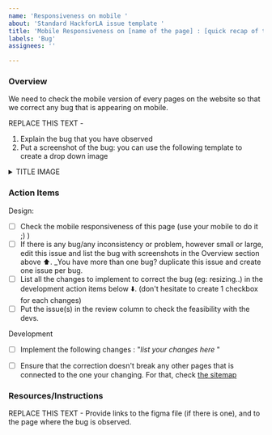 ```yaml
---
name: 'Responsiveness on mobile '
about: 'Standard HackforLA issue template '
title: 'Mobile Responsiveness on [name of the page] : [quick recap of the bug here]'
labels: 'Bug'
assignees: ''

---
```

### Overview
We need to check the mobile version of every pages on the website  so that we correct any bug that is appearing on mobile. 

REPLACE THIS TEXT - 
1. Explain the bug that you have observed 
2. Put a screenshot of the bug: you can use the following template to create a drop down image
<details>
<summary>TITLE IMAGE </summary>

PASTE_YOUR_IMAGE_HERE
</details>

### Action Items
Design: 
- [ ] Check the mobile responsiveness of this page (use your mobile to do it ;) ) 
- [ ] If there is any bug/any inconsistency or problem, however small or large, edit this issue and list the bug with screenshots in the Overview section above :arrow_up:. _You have more than one bug? duplicate this issue and create one issue per bug. 
- [ ] List all the changes to implement to correct the bug (eg: resizing..) in the development action items below :arrow_down:. (don't hesitate to create 1 checkbox for each changes)
- [ ] Put the issue(s) in the review column to check the feasibility with the devs. 

Development 
- [ ] Implement the following changes : "_list your changes here_ "
- [ ] Ensure that the correction doesn't break any other pages that is connected to the one your changing. For that, check  [the sitemap](https://www.hackforla.org/sitemap.xml)


### Resources/Instructions
REPLACE THIS TEXT - Provide links to the figma file (if there is one), and to the page where the bug is observed. 
